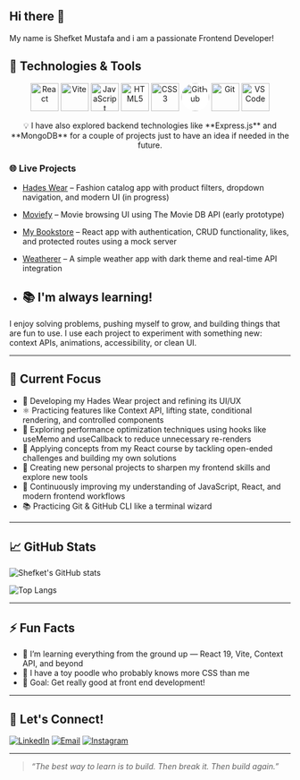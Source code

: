 ## Hi there 👋
My name is Shefket Mustafa and i am a passionate Frontend Developer!

## 🌟 Technologies & Tools
<p align="center">
  <img src="https://cdn.jsdelivr.net/gh/devicons/devicon/icons/react/react-original.svg" alt="React" width="50" />
  <img src="https://vitejs.dev/logo-with-shadow.png" alt="Vite" width="50" />
  <img src="https://cdn.jsdelivr.net/gh/devicons/devicon/icons/javascript/javascript-original.svg" alt="JavaScript" width="50" />
  <img src="https://cdn.jsdelivr.net/gh/devicons/devicon/icons/html5/html5-original.svg" alt="HTML5" width="50" />
  <img src="https://cdn.jsdelivr.net/gh/devicons/devicon/icons/css3/css3-original.svg" alt="CSS3" width="50" />
  <img src="https://upload.wikimedia.org/wikipedia/commons/9/91/Octicons-mark-github.svg" alt="GitHub" width="50" style="background:white; border-radius:50%" />
  <img src="https://cdn.jsdelivr.net/gh/devicons/devicon/icons/git/git-original.svg" alt="Git" width="50" />
  <img src="https://cdn.jsdelivr.net/gh/devicons/devicon/icons/vscode/vscode-original.svg" alt="VS Code" width="50" />
</p>

<p align="center">
   💡 I have also explored backend technologies like **Express.js** and **MongoDB** for a couple of projects just to have an idea if needed in the future.
</p>

### 🌐 Live Projects

- [Hades Wear](https://hades-wear-clothing-shop.vercel.app) – Fashion catalog app with product filters, dropdown navigation, and modern UI (in progress)
- [Moviefy](https://moviefy-lemon.vercel.app) – Movie browsing UI using The Movie DB API (early prototype)
- [My Bookstore](https://my-bookstore-react-proj.vercel.app) – React app with authentication, CRUD functionality, likes, and protected routes using a mock server
- [Weatherer](https://weatherer-five.vercel.app) – A simple weather app with dark theme and real-time API integration




- ## 📚 I'm always learning!
I enjoy solving problems, pushing myself to grow, and building things that are fun to use. 
I use each project to experiment with something new: context APIs, animations, accessibility, or clean UI.

---

## 🚀 Current Focus

- 📁 Developing my Hades Wear project and refining its UI/UX
- ⚛️ Practicing features like Context API, lifting state, conditional rendering, and controlled components
- 🧠 Exploring performance optimization techniques using hooks like useMemo and useCallback to reduce unnecessary re-renders
- 📘 Applying concepts from my React course by tackling open-ended challenges and building my own solutions
- 🧪 Creating new personal projects to sharpen my frontend skills and explore new tools
- 🔁 Continuously improving my understanding of JavaScript, React, and modern frontend workflows
- 📚 Practicing Git & GitHub CLI like a terminal wizard

---

## 📈 GitHub Stats

![Shefket's GitHub stats](https://github-readme-stats.vercel.app/api?username=shefket-mustafa&show_icons=true&theme=radical)

![Top Langs](https://github-readme-stats.vercel.app/api/top-langs/?username=shefket-mustafa&layout=compact&theme=tokyonight)

---

## ⚡ Fun Facts

- 🧠 I’m learning everything from the ground up — React 19, Vite, Context API, and beyond
- 🐾 I have a toy poodle who probably knows more CSS than me
- 🎯 Goal: Get really good at front end development!

---

## 🔗 Let's Connect!

[![LinkedIn](https://img.shields.io/badge/-LinkedIn-blue?style=for-the-badge&logo=linkedin)](https://www.linkedin.com/in/shefket-mustafa-81356a360/)
[![Email](https://img.shields.io/badge/-Email-red?style=for-the-badge&logo=gmail&logoColor=white)](mailto:shefket.must@gmail.com)
[![Instagram](https://img.shields.io/badge/-Instagram-E4405F?style=for-the-badge&logo=instagram&logoColor=white)](https://www.instagram.com/shefket_sum/)


---


> _“The best way to learn is to build. Then break it. Then build again.”_

